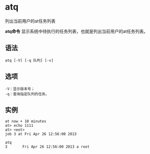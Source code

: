 # atq

列出当前用户的at任务列表


**atq命令** 显示系统中待执行的任务列表，也就是列出当前用户的at任务列表。

##  语法

```
atq [-V] [-q 队列] [-v]
```

##  选项

```
-V：显示版本号；
-q：查询指定队列的任务。
```

##  实例

```
at now + 10 minutes
at> echo 1111
at> <eot>
job 3 at Fri Apr 26 12:56:00 2013

atq
3       Fri Apr 26 12:56:00 2013 a root
```



